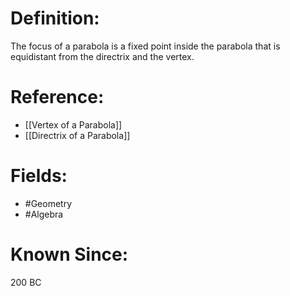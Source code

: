 

# Definition:
The focus of a parabola is a fixed point inside the parabola that is equidistant from the directrix and the vertex.

# Reference:
- [[Vertex of a Parabola]]
- [[Directrix of a Parabola]]

# Fields: 
- #Geometry
- #Algebra

# Known Since:
200 BC

